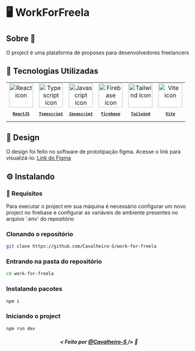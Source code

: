 # 🖥️ WorkForFreela

## Sobre :memo:
O project é uma plataforma de proposes para desenvolvedores freelancers 

## 🚀 Tecnologias Utilizadas

<table>
  <tr>
  <td align="center">
      <a href="https://pt-br.reactjs.org/">
        <img src="https://skillicons.dev/icons?i=react" width="65px" alt="React icon"/><br>
        <sub>
          <b>
            <pre>ReactJS</pre>
          </b>
        </sub>
      </a>
    </td>
    <td align="center">
      <a href="https://www.typescriptlang.org/">
        <img src="https://skillicons.dev/icons?i=ts" width="65px" alt="Typescript icon"/><br>
        <sub>
          <b>
            <pre>Typescript</pre>
          </b>
        </sub>
      </a>
    </td>
    <td align="center">
      <a href="https://developer.mozilla.org/en-US/docs/Web/JavaScript/">
        <img src="https://skillicons.dev/icons?i=js" width="65px" alt="Javascript icon"/><br>
        <sub>
          <b>
            <pre>Javascript</pre>
          </b>
        </sub>
      </a>
    </td>
    <td align="center">
    <a href="https://firebase.google.com/">
        <img src="https://skillicons.dev/icons?i=firebase" width="65px" alt="Firebase icon"/><br>
        <sub>
          <b>
            <pre>Firebase</pre>
          </b>
        </sub>
      </a>
    </td>
    <td align="center">
    <a href="https://tailwindcss.com/">
        <img src="https://skillicons.dev/icons?i=tailwind" width="65px" alt="Tailwind icon"/><br>
        <sub>
          <b>
            <pre>Tailwind</pre>
          </b>
        </sub>
      </a>
    </td>
    <td align="center">
    <a href="https://vitejs.dev/">
        <img src="https://skillicons.dev/icons?i=vite" width="65px" alt="Vite icon"/><br>
        <sub>
          <b>
            <pre>Vite</pre>
          </b>
        </sub>
      </a>
    </td>
    </tr>
</table>


## 🎨 Design 
O design foi feito no software de prototipação figma. Acesse o link para visualizá-lo: 
<a href="https://www.figma.com/file/2XYQeoKTLyDxbnI4mIth25/Projeto-Freelancer?type=design&node-id=0%3A1&t=Vc1i9uw7oNrwWtbU-1">Link do Figma<a/>

## ⚙ Instalando

### :memo: Requisitos

Para executar o project em sua máquina é necessário configurar um novo project no firebase e configurar as variáveis de ambiente presentes no arquivo '.env' do repositório

### Clonando o repositório
```bash
git clone https://github.com/Cavalheiro-S/work-for-freela
```

### Entrando na pasta do repositório
```bash
cd work-for-freela
```

### Instalando pacotes
```bash
npm i
```

### Iniciando o project
```bash
npm run dev
```
##### <p align="center"> <strong> < Feito por <a href="https://github.com/Cavalheiro-S"> @Cavalheiro-S  </a> /> </strong>  :wave: